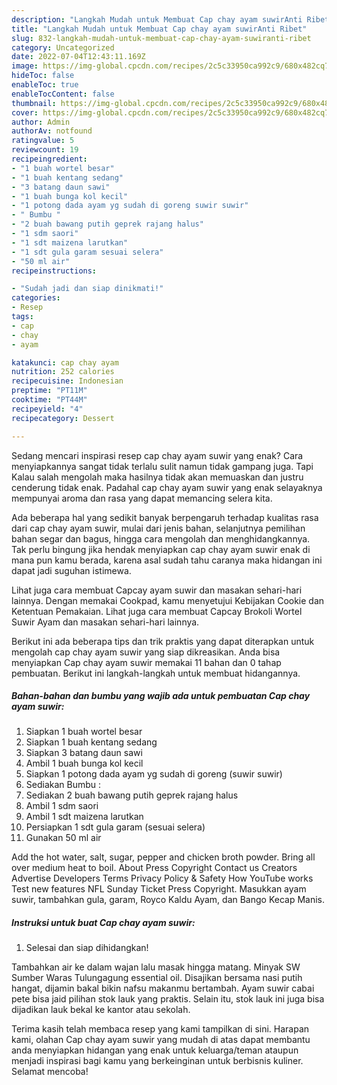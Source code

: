 ```yaml
---
description: "Langkah Mudah untuk Membuat Cap chay ayam suwirAnti Ribet"
title: "Langkah Mudah untuk Membuat Cap chay ayam suwirAnti Ribet"
slug: 832-langkah-mudah-untuk-membuat-cap-chay-ayam-suwiranti-ribet
category: Uncategorized
date: 2022-07-04T12:43:11.169Z
image: https://img-global.cpcdn.com/recipes/2c5c33950ca992c9/680x482cq70/cap-chay-ayam-suwir-foto-resep-utama.jpg
hideToc: false
enableToc: true
enableTocContent: false
thumbnail: https://img-global.cpcdn.com/recipes/2c5c33950ca992c9/680x482cq70/cap-chay-ayam-suwir-foto-resep-utama.jpg
cover: https://img-global.cpcdn.com/recipes/2c5c33950ca992c9/680x482cq70/cap-chay-ayam-suwir-foto-resep-utama.jpg
author: Admin
authorAv: notfound
ratingvalue: 5
reviewcount: 19
recipeingredient:
- "1 buah wortel besar"
- "1 buah kentang sedang"
- "3 batang daun sawi"
- "1 buah bunga kol kecil"
- "1 potong dada ayam yg sudah di goreng suwir suwir"
- " Bumbu "
- "2 buah bawang putih geprek rajang halus"
- "1 sdm saori"
- "1 sdt maizena larutkan"
- "1 sdt gula garam sesuai selera"
- "50 ml air"
recipeinstructions:

- "Sudah jadi dan siap dinikmati!"
categories:
- Resep
tags:
- cap
- chay
- ayam

katakunci: cap chay ayam 
nutrition: 252 calories
recipecuisine: Indonesian
preptime: "PT11M"
cooktime: "PT44M"
recipeyield: "4"
recipecategory: Dessert

---
```



Sedang mencari inspirasi resep cap chay ayam suwir yang enak? Cara menyiapkannya sangat tidak terlalu sulit namun tidak gampang juga. Tapi Kalau salah mengolah maka hasilnya tidak akan memuaskan dan justru cenderung tidak enak. Padahal cap chay ayam suwir yang enak selayaknya mempunyai aroma dan rasa yang dapat memancing selera kita.


Ada beberapa hal yang sedikit banyak berpengaruh terhadap kualitas rasa dari cap chay ayam suwir, mulai dari jenis bahan, selanjutnya pemilihan bahan segar dan bagus, hingga cara mengolah dan menghidangkannya. Tak perlu bingung jika hendak menyiapkan cap chay ayam suwir enak di mana pun kamu berada, karena asal sudah tahu caranya maka hidangan ini dapat jadi suguhan istimewa.

Lihat juga cara membuat Capcay ayam suwir dan masakan sehari-hari lainnya. Dengan memakai Cookpad, kamu menyetujui Kebijakan Cookie dan Ketentuan Pemakaian. Lihat juga cara membuat Capcay Brokoli Wortel Suwir Ayam dan masakan sehari-hari lainnya.


Berikut ini ada beberapa tips dan trik praktis yang dapat diterapkan untuk mengolah cap chay ayam suwir yang siap dikreasikan. Anda bisa menyiapkan Cap chay ayam suwir memakai 11 bahan dan 0 tahap pembuatan. Berikut ini langkah-langkah untuk membuat hidangannya.

<!--inarticleads1-->

##### Bahan-bahan dan bumbu yang wajib ada untuk pembuatan Cap chay ayam suwir:

1. Siapkan 1 buah wortel besar
1. Siapkan 1 buah kentang sedang
1. Siapkan 3 batang daun sawi
1. Ambil 1 buah bunga kol kecil
1. Siapkan 1 potong dada ayam yg sudah di goreng (suwir suwir)
1. Sediakan  Bumbu :
1. Sediakan 2 buah bawang putih geprek rajang halus
1. Ambil 1 sdm saori
1. Ambil 1 sdt maizena larutkan
1. Persiapkan 1 sdt gula garam (sesuai selera)
1. Gunakan 50 ml air


Add the hot water, salt, sugar, pepper and chicken broth powder. Bring all over medium heat to boil. About Press Copyright Contact us Creators Advertise Developers Terms Privacy Policy &amp; Safety How YouTube works Test new features NFL Sunday Ticket Press Copyright. Masukkan ayam suwir, tambahkan gula, garam, Royco Kaldu Ayam, dan Bango Kecap Manis. 

<!--inarticleads2-->

##### Instruksi untuk buat Cap chay ayam suwir:


1. Selesai dan siap dihidangkan!

Tambahkan air ke dalam wajan lalu masak hingga matang. Minyak SW Sumber Waras Tulungagung essential oil. Disajikan bersama nasi putih hangat, dijamin bakal bikin nafsu makanmu bertambah. Ayam suwir cabai pete bisa jaid pilihan stok lauk yang praktis. Selain itu, stok lauk ini juga bisa dijadikan lauk bekal ke kantor atau sekolah. 

Terima kasih telah membaca resep yang kami tampilkan di sini. Harapan kami, olahan Cap chay ayam suwir yang mudah di atas dapat membantu anda menyiapkan hidangan yang enak untuk keluarga/teman ataupun menjadi inspirasi bagi kamu yang berkeinginan untuk berbisnis kuliner. Selamat mencoba!
